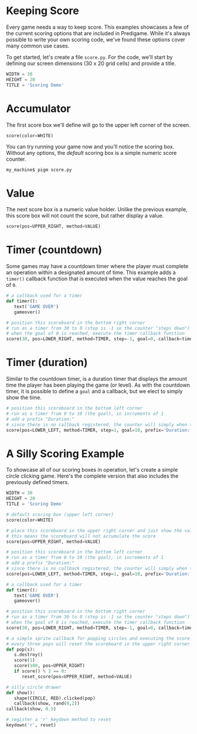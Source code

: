 Keeping Score
===========
Every game needs a way to keep score. This examples showcases a few of the current scoring options that are included in Predigame. While it's always possible to write your own scoring code, we've found these options cover many common use cases.

To get started, let's create a file `score.py`. For the code, we'll start by defining our screen dimensions (30 x 20 grid cells) and provide a title.

```python
WIDTH = 30
HEIGHT = 20
TITLE = 'Scoring Demo'
```
# Accumulator
The first score box we'll define will go to the upper left corner of the screen.
```python
score(color=WHITE)
```
You can try running your game now and you'll notice the scoring box. Without any options, the *default* scoring box is a simple numeric score counter.

```
my_machine$ pigm score.py
```
# Value
The next score box is a numeric value holder. Unlike the previous example, this score box will not count the score, but rather display a value.

```python
score(pos=UPPER_RIGHT, method=VALUE)
```

# Timer (countdown)
Some games may have a countdown timer where the player must complete an operation within a designated amount of time. This example adds a `timer()` callback function that is executed when the value reaches the goal of `0`.

```python
# a callback used for a timer
def timer():
   text('GAME OVER')
   gameover()

# position this scoreboard in the bottom right corner
# run as a timer from 30 to 0 (step is -1 so the counter "steps down")
# when the goal of 0 is reached, execute the timer callback function
score(30, pos=LOWER_RIGHT, method=TIMER, step=-1, goal=0, callback=timer, prefix='Time Left:')
```
# Timer (duration)
Similar to the countdown timer, is a duration timer that displays the amount time the player has been playing the game (or level). As with the countdown timer, it is possible to define a `goal` and a callback, but we elect to simply show the time.

```python
# position this scoreboard in the bottom left corner
# run as a timer from 0 to 10 (the goal), in increments of 1
# add a prefix "Duration:"
# since there is no callback registered, the counter will simply when the goal is obtained
score(pos=LOWER_LEFT, method=TIMER, step=1, goal=10, prefix='Duration:')
```

# A Silly Scoring Example
To showcase all of our scoring boxes in operation, let's create a simple circle clicking game. Here's the complete version that also includes the previously defined timers.

```python
WIDTH = 30
HEIGHT = 20
TITLE = 'Scoring Demo'

# default scoring box (upper left corner)
score(color=WHITE)

# place this scoreboard in the upper right corner and just show the value
# this means the scoreboard will not accumulate the score
score(pos=UPPER_RIGHT, method=VALUE)

# position this scoreboard in the bottom left corner
# run as a timer from 0 to 10 (the goal), in increments of 1
# add a prefix "Duration:"
# since there is no callback registered, the counter will simply when the goal is obtained
score(pos=LOWER_LEFT, method=TIMER, step=1, goal=10, prefix='Duration:')

# a callback used for a timer
def timer():
   text('GAME OVER')
   gameover()

# position this scoreboard in the bottom right corner
# run as a timer from 30 to 0 (step is -1 so the counter "steps down")
# when the goal of 0 is reached, execute the timer callback function
score(30, pos=LOWER_RIGHT, method=TIMER, step=-1, goal=0, callback=timer, prefix='Time Left:')

# a simple sprite callback for popping circles and executing the score Options
# every three pops will reset the scoreboard in the upper right corner
def pop(s):
   s.destroy()
   score(1)
   score(100, pos=UPPER_RIGHT)
   if score() % 3 == 0:
      reset_score(pos=UPPER_RIGHT, method=VALUE)

# silly circle drawer
def show():
   shape(CIRCLE, RED).clicked(pop)
   callback(show, rand(0,2))
callback(show, 0.5)

# register a 'r' keydown method to reset
keydown('r', reset)
```

